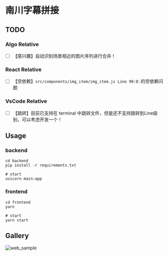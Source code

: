 # 南川字幕拼接

## TODO

### Algo Relative

- [ ] 【感兴趣】自动识别场景相近的图片序列进行合并！

### React Relative

- [ ] 【空依赖】`src/components/img_item/img_item.js Line 90:8`: 的空依赖问题

### VsCode Relative

- [ ] 【跳转】目前已支持在 terminal 中跳转文件，但是还不支持跳转到Line级别，可以考虑开发一个！

## Usage

### backend

```shell
cd backend
pip install -r requirements.txt

# start
uvicorn main:app
```

### frontend

```shell
cd frontend
yarn

# start
yarn start
```

## Gallery

![web_sample](.imgs/web_sample.png)
